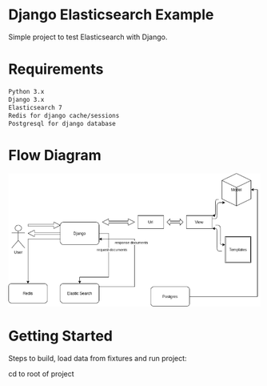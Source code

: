 

# Django Elasticsearch Example
Simple project to test Elasticsearch with Django.

# Requirements
    Python 3.x
    Django 3.x
    Elasticsearch 7
    Redis for django cache/sessions
    Postgresql for django database

# Flow Diagram
<img src="/Flow Diagram.png" alt="Flow Diagram"/>

# Getting Started
Steps to build, load data from fixtures and run project:

cd to root of project

